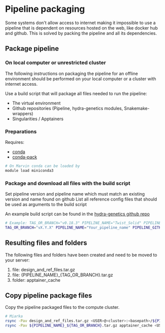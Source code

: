 # Pipeline packaging

Some systems don't allow access to internet making it impossible to use a pipeline that is dependent on resources hosted on the web, like docker hub and github. This is solved by packing the pipeline and all its dependencies.

## Package pipeline

### On local computer or unrestricted cluster
The following instructions on packaging the pipeline for an offline environment should be performed on your local computer or a cluster with internet access.

Use a build script that will package all files needed to run the pipeline:

 * The virtual environment
 * Github repositories (Pipeline, hydra-genetics modules, Snakemake-wrappers)
 * Singularities / Apptainers

### Preparations

Requires:

 - [conda](https://www.anaconda.com/docs/getting-started/miniconda/main)
 - [conda-pack](https://conda.github.io/conda-pack/)

```bash
# On Marvin conda can be loaded by
module load miniconda3
```

### Package and download all files with the build script
Set pipeline version and pipeline name which must match an existing version and name found on github
List all reference config files that should be used as arguments to the build script

An example build script can be found in the [hydra-genetics github repo](https://github.com/hydra-genetics/hydra-genetics/tree/develop/build)

```bash
# Example: TAG_OR_BRANCH="v0.18.3" PIPELINE_NAME="Twist_Solid" PIPELINE_GITHUB_REPO="https://github.com/genomic-medicine-sweden/Twist_Solid.git" bash build/build_conda.sh config/references/design_files.hg19.yaml config/references/novaseq.hg19.pon.yaml config/references/references.hg19.yaml
TAG_OR_BRANCH="vX.Y.X" PIPELINE_NAME="Your_pipeline_name" PIPELINE_GITHUB_REPO="pipeline_github_repo.git" bash build/build_conda.sh config/references/<file1>.yaml config/references/<file2>.yaml
```

## Resulting files and folders
The following files and folders have been created and need to be moved to your server:

1. file: design_and_ref_files.tar.gz
2. file: {PIPELINE_NAME}_{TAG_OR_BRANCH}.tar.gz
3. folder: apptainer_cache 


## Copy pipeline package files

Copy the pipeline packaged files to the compute cluster.

```bash
# Miarka
rsync -Pav design_and_ref_files.tar.gz <USER>@<cluster>:<basepath>/${PIPELINE_SHORT_NAME}/
rsync -Pav ${PIPELINE_NAME}_${TAG_OR_BRANCH}.tar.gz apptainer_cache <USER>@<cluster>:<basepath>/${PIPELINE_SHORT_NAME}/${TAG_OR_BRANCH}/
```
